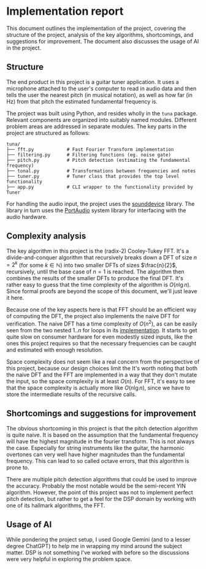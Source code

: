 # Implementation report

This document outlines the implementation of the project, covering the structure
of the project, analysis of the key algorithms, shortcomings, and suggestions
for improvement. The document also discusses the usage of AI in the project.

## Structure

The end product in this project is a guitar tuner application. It uses a
microphone attached to the user's computer to read in audio data and then tells
the user the nearest pitch (in musical notation), as well as how far (in Hz)
from that pitch the estimated fundamental frequency is.

The project was built using Python, and resides wholly in the `tuna` package.
Relevant components are organized into suitably named modules. Different problem
areas are addressed in separate modules. The key parts in the project are
structured as follows:

```
tuna/
├── fft.py            # Fast Fourier Transform implementation
├── filtering.py      # Filtering functions (eg. noise gate)
├── pitch.py          # Pitch detection (estimating the fundamental frequency)
├── tonal.py          # Transformations between frequencies and notes
├── tuner.py          # Tuner class that provides the top level functionality
├── app.py            # CLI wrapper to the functionality provided by Tuner
```

For handling the audio input, the project uses the
[sounddevice](https://python-sounddevice.readthedocs.io/en/0.5.1/) library. The
library in turn uses the [PortAudio](https://www.portaudio.com/) system library
for interfacing with the audio hardware.

## Complexity analysis

The key algorithm in this project is the (radix-2) Cooley-Tukey FFT. It's a
divide-and-conquer algorithm that recursively breaks down a DFT of size $n =
2^k$ (for some $k \in \mathbb{N}$) into two smaller DFTs of sizes $\frac{n}{2}$,
recursively, until the base case of $n = 1$ is reached. The algorithm then
combines the results of the smaller DFTs to produce the final DFT. It's rather
easy to guess that the time complexity of the algorithm is $O(n \lg n)$. Since
formal proofs are beyond the scope of this document, we'll just leave it here.

Because one of the key aspects here is that FFT should be an efficient way of
computing the DFT, the project also implements the naive DFT for verification.
The naive DFT has a time complexity of $O(n^2)$, as can be easily seen from the
two nested $1..n$ for loops in its [implementation](/tuna/dft.py). It starts
to get quite slow on consumer hardware for even modestly sized inputs, like the
ones this project requires so that the necessary frequencies can be caught and
estimated with enough resolution.

Space complexity does not seem like a real concern from the perspective of this
project, because our design choices limit the It's worth noting that both the
naive DFT and the FFT are implemented in a way that they don't mutate the input,
so the space complexity is at least $O(n)$. For FFT, it's easy to see that the
space complexity is actually more like $O(n \lg n)$, since we have to store the
intermediate results of the recursive calls.

## Shortcomings and suggestions for improvement

The obvious shortcoming in this project is that the pitch detection algorithm is
quite naive. It is based on the assumption that the fundamental frequency will
have the highest magnitude in the fourier transform. This is not always the
case. Especially for string instruments like the guitar, the harmonic overtones
can very well have higher magnitudes than the fundamental frequency. This can
lead to so called octave errors, that this algorithm is prone to.

There are multiple pitch detection algorithms that could be used to improve the
accuracy. Probably the most notable would be the semi-recent YIN algorithm.
However, the point of this project was not to implement perfect pitch detection,
but rather to get a feel for the DSP domain by working with one of its hallmark
algorithms, the FFT.

## Usage of AI

While pondering the project setup, I used Google Gemini (and to a lesser
degree ChatGPT) to help me in wrapping my mind around the subject matter. DSP is
not something I've worked with before so the discussions were very helpful in
exploring the problem space.
